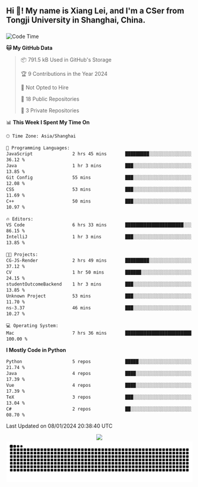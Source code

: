<h2 align="left">Hi 👋! My name is Xiang Lei, and I'm a CSer from Tongji University in Shanghai, China.</h2>

###

<!--START_SECTION:waka-->
![Code Time](http://img.shields.io/badge/Code%20Time-415%20hrs%2057%20mins-blue)

**🐱 My GitHub Data** 

> 📦 791.5 kB Used in GitHub's Storage 
 > 
> 🏆 9 Contributions in the Year 2024
 > 
> 🚫 Not Opted to Hire
 > 
> 📜 18 Public Repositories 
 > 
> 🔑 3 Private Repositories 
 > 
📊 **This Week I Spent My Time On** 

```text
🕑︎ Time Zone: Asia/Shanghai

💬 Programming Languages: 
JavaScript               2 hrs 45 mins       █████████░░░░░░░░░░░░░░░░   36.12 % 
Java                     1 hr 3 mins         ███░░░░░░░░░░░░░░░░░░░░░░   13.85 % 
Git Config               55 mins             ███░░░░░░░░░░░░░░░░░░░░░░   12.08 % 
CSS                      53 mins             ███░░░░░░░░░░░░░░░░░░░░░░   11.69 % 
C++                      50 mins             ███░░░░░░░░░░░░░░░░░░░░░░   10.97 % 

🔥 Editors: 
VS Code                  6 hrs 33 mins       ██████████████████████░░░   86.15 % 
IntelliJ                 1 hr 3 mins         ███░░░░░░░░░░░░░░░░░░░░░░   13.85 % 

🐱‍💻 Projects: 
CG-JS-Render             2 hrs 49 mins       █████████░░░░░░░░░░░░░░░░   37.12 % 
CV                       1 hr 50 mins        ██████░░░░░░░░░░░░░░░░░░░   24.15 % 
studentOutcomeBackend    1 hr 3 mins         ███░░░░░░░░░░░░░░░░░░░░░░   13.85 % 
Unknown Project          53 mins             ███░░░░░░░░░░░░░░░░░░░░░░   11.70 % 
ns-3.37                  46 mins             ███░░░░░░░░░░░░░░░░░░░░░░   10.27 % 

💻 Operating System: 
Mac                      7 hrs 36 mins       █████████████████████████   100.00 % 
```

**I Mostly Code in Python** 

```text
Python                   5 repos             █████░░░░░░░░░░░░░░░░░░░░   21.74 % 
Java                     4 repos             ████░░░░░░░░░░░░░░░░░░░░░   17.39 % 
Vue                      4 repos             ████░░░░░░░░░░░░░░░░░░░░░   17.39 % 
TeX                      3 repos             ███░░░░░░░░░░░░░░░░░░░░░░   13.04 % 
C#                       2 repos             ██░░░░░░░░░░░░░░░░░░░░░░░   08.70 % 
```




 Last Updated on 08/01/2024 20:38:40 UTC
<!--END_SECTION:waka-->

<div align="center">
  <img src="https://github-readme-stats.vercel.app/api?username=Lei00764&show_icons=true&theme=radical" />
 </div>

 <div align="center">

<picture>
  <source media="(prefers-color-scheme: dark)" srcset="https://raw.githubusercontent.com/Lei00764/Lei00764/output/github-contribution-grid-snake-dark.svg">
  <source media="(prefers-color-scheme: light)" srcset="https://raw.githubusercontent.com/Lei00764/Lei00764/output/github-contribution-grid-snake.svg">
  <img alt="github contribution grid snake animation" src="https://raw.githubusercontent.com/Lei00764/Lei00764/output/github-contribution-grid-snake.svg">
</picture>

</div>




